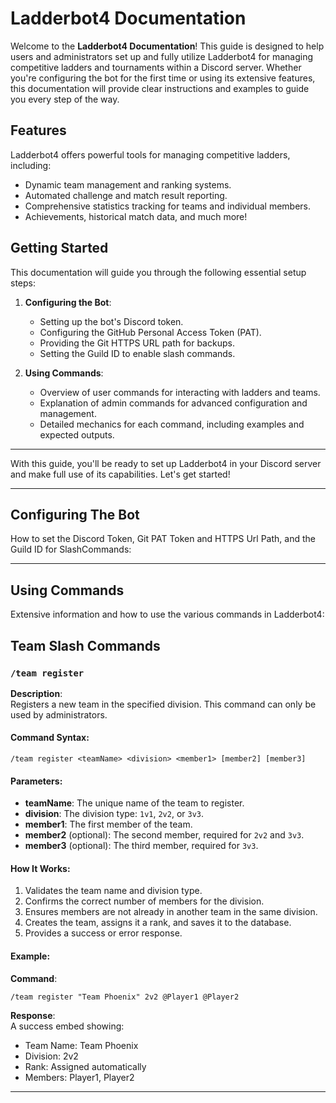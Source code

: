 # Ladderbot4 Documentation

Welcome to the **Ladderbot4 Documentation**! This guide is designed to help users and administrators set up and fully utilize Ladderbot4 for managing competitive ladders and tournaments within a Discord server. Whether you're configuring the bot for the first time or using its extensive features, this documentation will provide clear instructions and examples to guide you every step of the way.

## Features
Ladderbot4 offers powerful tools for managing competitive ladders, including:
- Dynamic team management and ranking systems.
- Automated challenge and match result reporting.
- Comprehensive statistics tracking for teams and individual members.
- Achievements, historical match data, and much more!

## Getting Started
This documentation will guide you through the following essential setup steps:
1. **Configuring the Bot**:
   - Setting up the bot's Discord token.
   - Configuring the GitHub Personal Access Token (PAT).
   - Providing the Git HTTPS URL path for backups.
   - Setting the Guild ID to enable slash commands.

2. **Using Commands**:
   - Overview of user commands for interacting with ladders and teams.
   - Explanation of admin commands for advanced configuration and management.
   - Detailed mechanics for each command, including examples and expected outputs.

---

With this guide, you'll be ready to set up Ladderbot4 in your Discord server and make full use of its capabilities. Let's get started!

---

## Configuring The Bot
How to set the Discord Token, Git PAT Token and HTTPS Url Path, and the Guild ID for SlashCommands:

---

## Using Commands
Extensive information and how to use the various commands in Ladderbot4:

## Team Slash Commands

### `/team register`

**Description**:  
Registers a new team in the specified division. This command can only be used by administrators.

#### **Command Syntax**:

```/team register <teamName> <division> <member1> [member2] [member3]```

#### **Parameters**:
- **teamName**: The unique name of the team to register.
- **division**: The division type: `1v1`, `2v2`, or `3v3`.
- **member1**: The first member of the team.
- **member2** (optional): The second member, required for `2v2` and `3v3`.
- **member3** (optional): The third member, required for `3v3`.

#### **How It Works**:
1. Validates the team name and division type.
2. Confirms the correct number of members for the division.
3. Ensures members are not already in another team in the same division.
4. Creates the team, assigns it a rank, and saves it to the database.
5. Provides a success or error response.

#### **Example**:
**Command**:  

```/team register "Team Phoenix" 2v2 @Player1 @Player2```

**Response**:  
A success embed showing:
- Team Name: Team Phoenix
- Division: 2v2
- Rank: Assigned automatically
- Members: Player1, Player2

---
